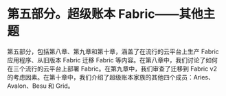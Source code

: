 # 第五部分。超级账本 Fabric——其他主题

第五部分，包括第八章、第九章和第十章，涵盖了在流行的云平台上生产 Fabric 应用程序、从旧版本 Fabric 迁移 Fabric 等内容。在第八章中，我们讨论了如何在三个流行的云平台上部署 Fabric。在第九章中，我们审查了迁移到 Fabric v2 的考虑因素。在第十章中，我们介绍了超级账本家族的其他四个成员：Aries、Avalon、Besu 和 Grid。
